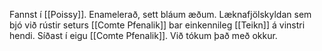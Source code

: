 Fannst í [[Poissy]].
Enamelerað, sett bláum æðum.
Læknafjölskyldan sem bjó við rústir seturs [[Comte Pfenalik]] bar einkennileg [[Teikn]] á vinstri hendi.
Síðast í eigu [[Comte Pfenalik]].
Við tókum það með okkur.